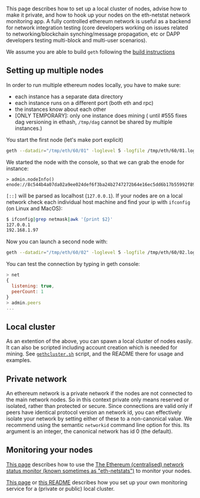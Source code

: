 This page describes how to set up a local cluster of nodes, advise how to make it private, and how to hook up your nodes on the eth-netstat network monitoring app. 
A fully controlled ethereum network is useful as a backend for network integration testing (core developers working on issues related to networking/blockchain synching/message propagation, etc or DAPP developers testing multi-block and multi-user scenarios).

We assume you are able to build `geth` following the [build instructions](https://github.com/ethereum/go-ethereum/wiki/Building-Ethereum)

## Setting up multiple nodes

In order to run multiple ethereum nodes locally, you have to make sure:
- each instance has a separate data directory
- each instance runs on a different port (both eth and rpc)
- the instances know about each other
- [ONLY TEMPORARY]: only one instance does mining ( until #555 fixes dag versioning in ethash, `/tmp/dag` cannot be shared by multiple instances.)

You start the first node (let's make port explicit)
```bash
geth --datadir="/tmp/eth/60/01" -loglevel 5 -logfile /tmp/eth/60/01.log -port 30301 -rpc -rpcport 8101  console
```

We started the node with the console, so that we can grab the enode for instance:

```
> admin.nodeInfo()
enode://8c544b4a07da02a9ee024def6f3ba24b2747272b64e16ec5dd6b17b55992f8980b77938155169d9d33807e501729ecb42f5c0a61018898c32799ced152e9f0d7@9[::]:30301
```

`[::]` will be parsed as localhost (`127.0.0.1`). If your nodes are on a local network check each individual host machine and find your ip with `ifconfig` (on Linux and MacOS):

```bash
$ ifconfig|grep netmask|awk '{print $2}'
127.0.0.1
192.168.1.97
```

Now you can launch a second node with:

```bash
geth --datadir="/tmp/eth/60/02" -loglevel 5 -logfile /tmp/eth/60/02.log -port 30302 -rpc -rpcport 8102 -bootnodes="enode://8c544b4a07da02a9ee024def6f3ba24b2747272b64e16ec5dd6b17b55992f8980b77938155169d9d33807e501729ecb42f5c0a61018898c32799ced152e9f0d7@127.0.0.1:30301" 
```

You can test the connection  by typing in geth console:

```javascript
> net
{
  listening: true,
  peerCount: 1
}
> admin.peers
...
```

## Local cluster

As an extention of the above, you can spawn a local cluster of nodes easily. It can also be scripted including account creation which is needed for mining. 
See [`gethcluster.sh`](https://github.com/ethersphere/eth-utils) script, and the README there for usage and examples.

## Private network 

An ethereum network is a private network if the nodes are not connected to the main network nodes. So in this context private only means reserved or isolated, rather than protected or secure. Since connections are valid only if peers have identical protocol version an network id, you can effectively isolate your network by setting either of these to a non-canonical value. We recommend using the semantic `networkid` command line option for this. Its argument is an integer, the canonical network has id 0 (the default).

## Monitoring your nodes

[This page](https://github.com/ethereum/wiki/wiki/Network-Status) describes how to use the [The Ethereum (centralised) network status monitor (known sometimes as "eth-netstats")](http://eth-netstats.herokuapp.com) to monitor your nodes.

[This page](https://github.com/ethereum/go-ethereum/wiki/Setting-up-monitoring-on-local-cluster) or [this README](https://github.com/ethersphere/eth-utils) 
describes how you set up your own monitoring service for a (private or public) local cluster.
